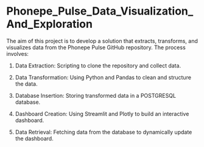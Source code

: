 # Phonepe_Pulse_Data_Visualization_And_Exploration

The aim of this project is to develop a solution that extracts, transforms, and visualizes data from the Phonepe Pulse GitHub repository. The process involves:

1. Data Extraction:
Scripting to clone the repository and collect data.

2. Data Transformation:
Using Python and Pandas to clean and structure the data.

3. Database Insertion:
Storing transformed data in a POSTGRESQL database.

4. Dashboard Creation:
Using Streamlit and Plotly to build an interactive dashboard.

5. Data Retrieval:
Fetching data from the database to dynamically update the dashboard.
